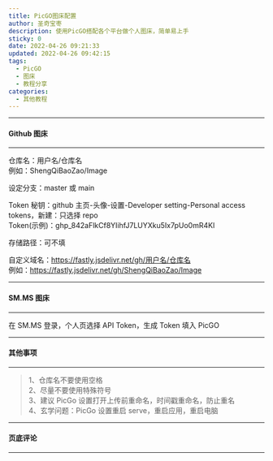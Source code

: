 ```yaml
---
title: PicGO图床配置
author: 圣奇宝枣
description: 使用PicGO搭配各个平台做个人图床，简单易上手
sticky: 0
date: 2022-04-26 09:21:33
updated: 2022-04-26 09:42:15
tags:
  - PicGO
  - 图床
  - 教程分享
categories:
  - 其他教程
---
```


---

#### **Github 图床**

---

仓库名：用户名/仓库名  
例如：ShengQiBaoZao/Image

设定分支：master 或 main

Token 秘钥：github 主页-头像-设置-Developer setting-Personal access tokens，新建：只选择 repo  
Token(示例)：ghp_842aFlkCf8YIihfJ7LUYXku5Ix7pUo0mR4Kl

存储路径：可不填

自定义域名：https://fastly.jsdelivr.net/gh/用户名/仓库名  
例如：https://fastly.jsdelivr.net/gh/ShengQiBaoZao/Image

---

#### **SM.MS 图床**

---

在 SM.MS 登录，个人页选择 API Token，生成 Token 填入 PicGO

---

#### **其他事项**

---

> 1、仓库名不要使用空格  
> 2、尽量不要使用特殊符号  
> 3、建议 PicGo 设置打开上传前重命名，时间戳重命名，防止重名  
> 4、玄学问题：PicGo 设置重启 serve，重启应用，重启电脑

---

#### **页底评论**

---

